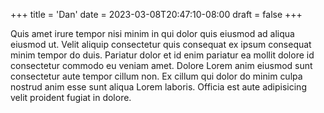 +++
title = 'Dan'
date = 2023-03-08T20:47:10-08:00
draft = false
+++

Quis amet irure tempor nisi minim in qui dolor quis eiusmod ad aliqua eiusmod ut. Velit aliquip consectetur quis consequat ex ipsum consequat minim tempor do duis. Pariatur dolor et id enim pariatur ea mollit dolore id consectetur commodo eu veniam amet. Dolore Lorem anim eiusmod sunt consectetur aute tempor cillum non. Ex cillum qui dolor do minim culpa nostrud anim esse sunt aliqua Lorem laboris. Officia est aute adipisicing velit proident fugiat in dolore.
